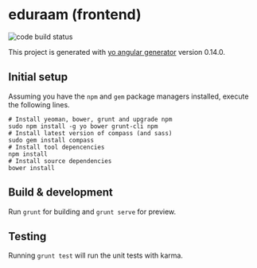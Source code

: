 # eduraam (frontend)

![code build status](https://travis-ci.org/PerceptumNL/edubox-platform-frontend.svg)

This project is generated with [yo angular generator](https://github.com/yeoman/generator-angular)
version 0.14.0.

## Initial setup

Assuming you have the `npm` and `gem` package managers installed, execute the
following lines.

	# Install yeoman, bower, grunt and upgrade npm
	sudo npm install -g yo bower grunt-cli npm
	# Install latest version of compass (and sass)
	sudo gem install compass
	# Install tool depencencies
	npm install
	# Install source dependencies
	bower install

## Build & development

Run `grunt` for building and `grunt serve` for preview.

## Testing

Running `grunt test` will run the unit tests with karma.
